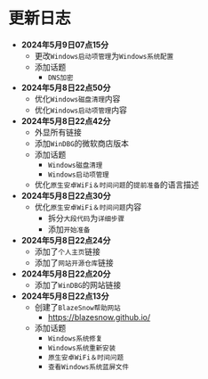 # 更新日志

- **2024年5月9日07点15分**
    - 更改```Windows启动项管理```为```Windows系统配置```
    - 添加话题
        - ```DNS加密```
- **2024年5月8日22点50分**
    - 优化```Windows磁盘清理```内容
    - 优化```Windows启动项管理```内容
- **2024年5月8日22点42分**
    - 外显所有链接
    - 添加```WinDBG```的微软商店版本
    - 添加话题
        - ```Windows磁盘清理```
        - ```Windows启动项管理```
    - 优化```原生安卓WiFi＆时间问题```的```提前准备```的语言描述
- **2024年5月8日22点30分**
    - 优化```原生安卓WiFi＆时间问题```内容
        - 拆分```大段代码```为```详细步骤```
        - 添加```开始准备```
- **2024年5月8日22点24分**
    - 添加了```个人主页```链接
    - 添加了```网站开源仓库```链接
- **2024年5月8日22点20分**
    - 添加了```WinDBG```的网站链接
- **2024年5月8日22点13分**
    - 创建了```BlazeSnow帮助网站```
        - https://blazesnow.github.io/
    - 添加话题
        - ```Windows系统修复```
        - ```Windows系统重新安装```
        - ```原生安卓WiFi＆时间问题```
        - ```查看Windows系统蓝屏文件```
